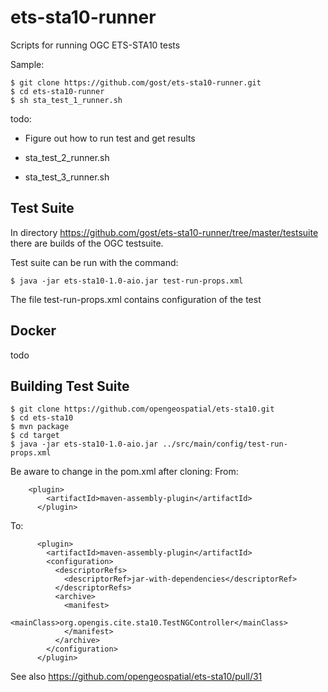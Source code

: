 # ets-sta10-runner

Scripts for running OGC ETS-STA10 tests

Sample:

```
$ git clone https://github.com/gost/ets-sta10-runner.git
$ cd ets-sta10-runner
$ sh sta_test_1_runner.sh
```

todo:
- Figure out how to run test and get results

- sta_test_2_runner.sh

- sta_test_3_runner.sh

## Test Suite

In directory https://github.com/gost/ets-sta10-runner/tree/master/testsuite there are builds of the OGC testsuite.

Test suite can be run with the command:
```
$ java -jar ets-sta10-1.0-aio.jar test-run-props.xml
```

The file test-run-props.xml contains configuration of the test

## Docker

todo

## Building Test Suite

```
$ git clone https://github.com/opengeospatial/ets-sta10.git
$ cd ets-sta10
$ mvn package 
$ cd target
$ java -jar ets-sta10-1.0-aio.jar ../src/main/config/test-run-props.xml
```

Be aware to change in the pom.xml after cloning:
From:
```
    <plugin>
        <artifactId>maven-assembly-plugin</artifactId>
      </plugin>
```

To: 
```
      <plugin>
        <artifactId>maven-assembly-plugin</artifactId>
        <configuration>
          <descriptorRefs>
            <descriptorRef>jar-with-dependencies</descriptorRef>
          </descriptorRefs>
          <archive>
            <manifest>
              <mainClass>org.opengis.cite.sta10.TestNGController</mainClass>
            </manifest>
          </archive>
        </configuration>
      </plugin>
 ```
 
 See also https://github.com/opengeospatial/ets-sta10/pull/31  
